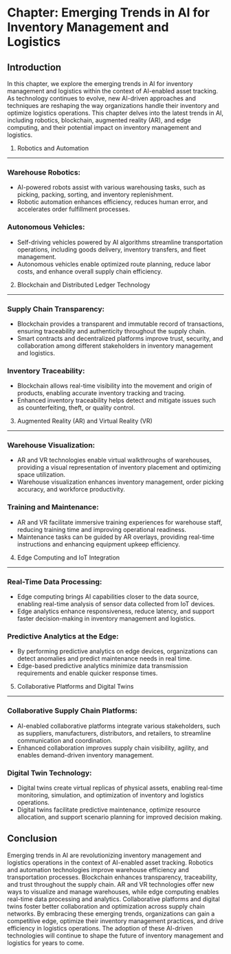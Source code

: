 Chapter: Emerging Trends in AI for Inventory Management and Logistics
=====================================================================

Introduction
------------

In this chapter, we explore the emerging trends in AI for inventory management and logistics within the context of AI-enabled asset tracking. As technology continues to evolve, new AI-driven approaches and techniques are reshaping the way organizations handle their inventory and optimize logistics operations. This chapter delves into the latest trends in AI, including robotics, blockchain, augmented reality (AR), and edge computing, and their potential impact on inventory management and logistics.

1. Robotics and Automation
--------------------------

### Warehouse Robotics:

* AI-powered robots assist with various warehousing tasks, such as picking, packing, sorting, and inventory replenishment.
* Robotic automation enhances efficiency, reduces human error, and accelerates order fulfillment processes.

### Autonomous Vehicles:

* Self-driving vehicles powered by AI algorithms streamline transportation operations, including goods delivery, inventory transfers, and fleet management.
* Autonomous vehicles enable optimized route planning, reduce labor costs, and enhance overall supply chain efficiency.

2. Blockchain and Distributed Ledger Technology
-----------------------------------------------

### Supply Chain Transparency:

* Blockchain provides a transparent and immutable record of transactions, ensuring traceability and authenticity throughout the supply chain.
* Smart contracts and decentralized platforms improve trust, security, and collaboration among different stakeholders in inventory management and logistics.

### Inventory Traceability:

* Blockchain allows real-time visibility into the movement and origin of products, enabling accurate inventory tracking and tracing.
* Enhanced inventory traceability helps detect and mitigate issues such as counterfeiting, theft, or quality control.

3. Augmented Reality (AR) and Virtual Reality (VR)
--------------------------------------------------

### Warehouse Visualization:

* AR and VR technologies enable virtual walkthroughs of warehouses, providing a visual representation of inventory placement and optimizing space utilization.
* Warehouse visualization enhances inventory management, order picking accuracy, and workforce productivity.

### Training and Maintenance:

* AR and VR facilitate immersive training experiences for warehouse staff, reducing training time and improving operational readiness.
* Maintenance tasks can be guided by AR overlays, providing real-time instructions and enhancing equipment upkeep efficiency.

4. Edge Computing and IoT Integration
-------------------------------------

### Real-Time Data Processing:

* Edge computing brings AI capabilities closer to the data source, enabling real-time analysis of sensor data collected from IoT devices.
* Edge analytics enhance responsiveness, reduce latency, and support faster decision-making in inventory management and logistics.

### Predictive Analytics at the Edge:

* By performing predictive analytics on edge devices, organizations can detect anomalies and predict maintenance needs in real time.
* Edge-based predictive analytics minimize data transmission requirements and enable quicker response times.

5. Collaborative Platforms and Digital Twins
--------------------------------------------

### Collaborative Supply Chain Platforms:

* AI-enabled collaborative platforms integrate various stakeholders, such as suppliers, manufacturers, distributors, and retailers, to streamline communication and coordination.
* Enhanced collaboration improves supply chain visibility, agility, and enables demand-driven inventory management.

### Digital Twin Technology:

* Digital twins create virtual replicas of physical assets, enabling real-time monitoring, simulation, and optimization of inventory and logistics operations.
* Digital twins facilitate predictive maintenance, optimize resource allocation, and support scenario planning for improved decision making.

Conclusion
----------

Emerging trends in AI are revolutionizing inventory management and logistics operations in the context of AI-enabled asset tracking. Robotics and automation technologies improve warehouse efficiency and transportation processes. Blockchain enhances transparency, traceability, and trust throughout the supply chain. AR and VR technologies offer new ways to visualize and manage warehouses, while edge computing enables real-time data processing and analytics. Collaborative platforms and digital twins foster better collaboration and optimization across supply chain networks. By embracing these emerging trends, organizations can gain a competitive edge, optimize their inventory management practices, and drive efficiency in logistics operations. The adoption of these AI-driven technologies will continue to shape the future of inventory management and logistics for years to come.
